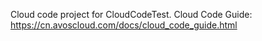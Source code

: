 Cloud code project for CloudCodeTest. Cloud Code Guide: https://cn.avoscloud.com/docs/cloud_code_guide.html